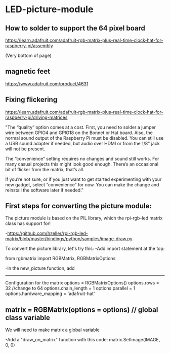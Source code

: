 # LED-picture-module #

## How to solder to support the 64 pixel board ##

https://learn.adafruit.com/adafruit-rgb-matrix-plus-real-time-clock-hat-for-raspberry-pi/assembly

(Very bottom of page)

## magnetic feet ##

https://www.adafruit.com/product/4631

## Fixing flickering ##

https://learn.adafruit.com/adafruit-rgb-matrix-plus-real-time-clock-hat-for-raspberry-pi/driving-matrices

"The “quality” option comes at a cost. First, you need to solder a jumper wire between GPIO4 and GPIO18 on the Bonnet or Hat board. Also, the normal sound output of the Raspberry Pi must be disabled. You can still use a USB sound adapter if needed, but audio over HDMI or from the 1/8" jack will not be present.

The “convenience” setting requires no changes and sound still works. For many casual projects this might look good enough. There’s an occasional bit of flicker from the matrix, that’s all.

If you’re not sure, or if you just want to get started experimenting with your new gadget, select “convenience” for now. You can make the change and reinstall the software later if needed."

## First steps for converting the picture module: ##

The picture module is based on the PIL library, which the rpi-rgb-led matrix class has support for!

-https://github.com/hzeller/rpi-rgb-led-matrix/blob/master/bindings/python/samples/image-draw.py

To convert the picture library, let's try this:
-Add import statement at the top:

from rgbmatrix import RGBMatrix, RGBMatrixOptions

-In the new_picture function, add

-----
 Configuration for the matrix
options = RGBMatrixOptions()
options.rows = 32 //change to 64
options.chain_length = 1
options.parallel = 1
options.hardware_mapping = 'adafruit-hat'

matrix = RGBMatrix(options = options) // global class variable
---

We will need to make matrix a global variable

-Add a "draw_on_matrix" function with this code:
matrix.SetImage(IMAGE, 0, 0)

  
